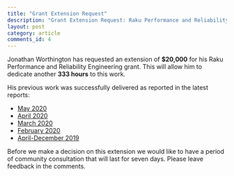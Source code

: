 ```yaml
---
title: "Grant Extension Request"
description: "Grant Extension Request: Raku Performance and Reliability Engineering"
layout: post
category: article
comments_id: 4
---
```


Jonathan Worthington has requested an extension of **$20,000** for his Raku Performance and Reliability Engineering grant. This will allow him to dedicate another **333 hours** to this work.

His previous work was successfully delivered as reported in the latest reports:

* [May 2020](https://news.perlfoundation.org/post/jonathan-2020-05)
* [April 2020](https://news.perlfoundation.org/post/jonathan-2020-04)
* [March 2020](https://news.perlfoundation.org/post/jonathan-2020-03)
* [February 2020](https://news.perlfoundation.org/post/jonathan-2020-02)
* [April-December 2019](https://news.perlfoundation.org/post/jonathan-2019-12)

Before we make a decision on this extension we would like to have a period of community consultation that will last for seven days. Please leave feedback in the comments.

